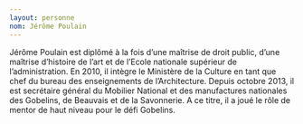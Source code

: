```yaml
---
layout: personne
nom: Jérôme Poulain
---
```


Jérôme Poulain est diplômé à la fois d’une maîtrise de droit public, d’une maîtrise d’histoire de l’art et de l’Ecole nationale supérieur de l’administration. En 2010, il intègre le Ministère de la Culture en tant que chef du bureau des enseignements de l’Architecture. Depuis octobre 2013, il est secrétaire général du Mobilier National et des manufactures nationales des Gobelins, de Beauvais et de la Savonnerie. A ce titre, il a joué le rôle de mentor de haut niveau pour le défi Gobelins.
